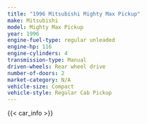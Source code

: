 ```yaml
---
title: "1996 Mitsubishi Mighty Max Pickup"
make: Mitsubishi
model: Mighty Max Pickup
year: 1996
engine-fuel-type: regular unleaded
engine-hp: 116
engine-cylinders: 4
transmission-type: Manual
driven-wheels: Rear wheel drive
number-of-doors: 2
market-category: N/A
vehicle-size: Compact
vehicle-style: Regular Cab Pickup
---
```


{{< car_info >}}

